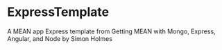 # ExpressTemplate
A MEAN app Express template from Getting MEAN with Mongo, Express, Angular, and Node by Simon Holmes
